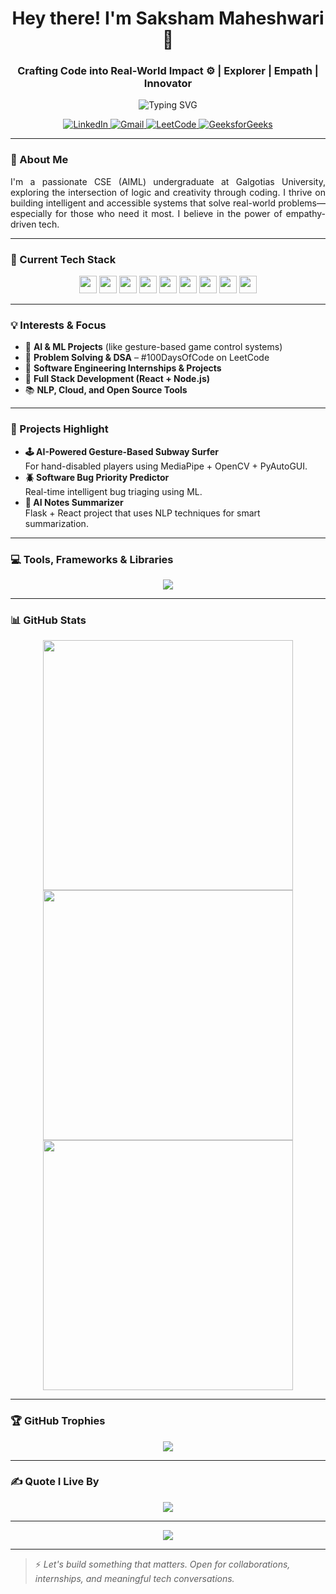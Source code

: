 <h1 align="center">Hey there! I'm Saksham Maheshwari 👋</h1>
<h3 align="center">Crafting Code into Real-World Impact ⚙️ | Explorer | Empath | Innovator</h3>

<p align="center">
  <img src="https://readme-typing-svg.demolab.com?font=Fira+Code&weight=700&size=22&pause=1000&center=true&vCenter=true&width=435&lines=Full+Stack+Web+Developer;AI-ML+Explorer;DSA+Problem+Solver;Creative+Project+Builder;Open+to+Learning+Everything" alt="Typing SVG" />
</p>

<p align="center">
  <a href="https://www.linkedin.com/in/saksham-maheshwari-409416269/" target="_blank">
    <img src="https://img.shields.io/badge/LinkedIn-blue?style=for-the-badge&logo=linkedin&logoColor=white" alt="LinkedIn"/>
  </a>
  <a href="mailto:itzsaksham771@gmail.com">
    <img src="https://img.shields.io/badge/Gmail-red?style=for-the-badge&logo=gmail&logoColor=white" alt="Gmail"/>
  </a>
  <a href="https://leetcode.com/itzsaksham771/" target="_blank">
    <img src="https://img.shields.io/badge/LeetCode-FFA116?style=for-the-badge&logo=leetcode&logoColor=black" alt="LeetCode"/>
  </a>
  <a href="https://auth.geeksforgeeks.org/user/itzsaksham771/" target="_blank">
    <img src="https://img.shields.io/badge/GeeksforGeeks-00C853?style=for-the-badge&logo=geeksforgeeks&logoColor=white" alt="GeeksforGeeks"/>
  </a>
</p>

---

### 🚀 About Me

<p align="justify">
I'm a passionate CSE (AIML) undergraduate at Galgotias University, exploring the intersection of logic and creativity through coding. I thrive on building intelligent and accessible systems that solve real-world problems—especially for those who need it most. I believe in the power of empathy-driven tech.
</p>

---

### 🧠 Current Tech Stack

<p align="center">
  <img src="https://img.shields.io/badge/Java-%23ED8B00.svg?style=flat-square&logo=java&logoColor=white" height="28"/>
  <img src="https://img.shields.io/badge/JavaScript-%23F7DF1E.svg?style=flat-square&logo=javascript&logoColor=black" height="28"/>
  <img src="https://img.shields.io/badge/React-%2361DAFB.svg?style=flat-square&logo=react&logoColor=black" height="28"/>
  <img src="https://img.shields.io/badge/MySQL-%2300f.svg?style=flat-square&logo=mysql&logoColor=white" height="28"/>
  <img src="https://img.shields.io/badge/HTML5-%23E34F26.svg?style=flat-square&logo=html5&logoColor=white" height="28"/>
  <img src="https://img.shields.io/badge/CSS3-%231572B6.svg?style=flat-square&logo=css3&logoColor=white" height="28"/>
  <img src="https://img.shields.io/badge/Node.js-%23339933.svg?style=flat-square&logo=nodedotjs&logoColor=white" height="28"/>
  <img src="https://img.shields.io/badge/Azure-%230072C6.svg?style=flat-square&logo=microsoftazure&logoColor=white" height="28"/>
  <img src="https://img.shields.io/badge/DSA-%2300599C.svg?style=flat-square&logo=leetcode&logoColor=white" height="28"/>
</p>

---

### 💡 Interests & Focus

- 🤖 **AI & ML Projects** (like gesture-based game control systems)
- 🧠 **Problem Solving & DSA** – #100DaysOfCode on LeetCode
- 🧪 **Software Engineering Internships & Projects**
- 🔧 **Full Stack Development (React + Node.js)**
- 📚 **NLP, Cloud, and Open Source Tools**

---

### 🌟 Projects Highlight

- **🕹️ AI-Powered Gesture-Based Subway Surfer**  
  For hand-disabled players using MediaPipe + OpenCV + PyAutoGUI.
- **🪲 Software Bug Priority Predictor**  
  Real-time intelligent bug triaging using ML.
- **🧠 AI Notes Summarizer**  
  Flask + React project that uses NLP techniques for smart summarization.

---

### 💻 Tools, Frameworks & Libraries

<p align="center">
  <img src="https://skillicons.dev/icons?i=java,js,react,nodejs,mysql,html,css,py,flask,git,vscode,azure,github,bootstrap,figma,postman,tensorflow,opencv,mediapipe,keras,numpy,pandas" />
</p>

---

### 📊 GitHub Stats

<p align="center">
  <img src="https://github-readme-stats.vercel.app/api?username=itzsaksham771&theme=tokyonight&show_icons=true&hide_border=false&count_private=true" width="400"/>
  <img src="https://github-readme-streak-stats.herokuapp.com/?user=itzsaksham771&theme=tokyonight&hide_border=false" width="400"/>
  <img src="https://github-readme-stats.vercel.app/api/top-langs/?username=itzsaksham771&theme=tokyonight&layout=compact&hide_border=false" width="400"/>
</p>

---

### 🏆 GitHub Trophies

<p align="center">
  <img src="https://github-profile-trophy.vercel.app/?username=itzsaksham771&theme=gruvbox&no-bg=false&margin-w=10" />
</p>

---

### ✍️ Quote I Live By

<p align="center">
  <img src="https://quotes-github-readme.vercel.app/api?type=horizontal&theme=gruvbox" />
</p>

---

<p align="center">
  <img src="https://visitcount.itsvg.in/api?id=itzsaksham771&label=Profile+Visits&color=12&icon=5&pretty=true" />
</p>

---

> ⚡ *Let's build something that matters. Open for collaborations, internships, and meaningful tech conversations.*

